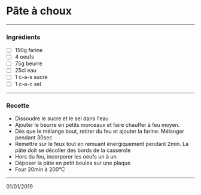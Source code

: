 # Pâte à choux

---

### Ingrédients

- [ ] 150g farine
- [ ] 4 oeufs
- [ ] 75g beurre
- [ ] 25cl eau
- [ ] 1 c-a-s sucre
- [ ] 1 c-a-c sel

---

### Recette

- Dissoudre le sucre et le sel dans l'eau
- Ajouter le beurre en petits morceaux et faire chauffer à feu moyen.
- Dès que le mélange bout, retirer du feu et ajouter la farine. Mélanger pendant 30sec
- Remettre sur le feux tout en remuant énergiquement pendant 2min. La pâte doit se décoller des bords de la casserole
- Hors du feu, incorporer les oeufs un à un
- Déposer la pâte en petit boules sur une plaque
- Four 20min à 200°C 

---

01/01/2019
